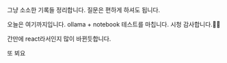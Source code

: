 그냥 소소한 기록들 정리합니다.
질문은 편하게 하셔도 됩니다.

오늘은 여기까지입니다.
ollama + notebook 테스트를 마칩니다.
시청 감사합니다.🙇‍♂️

간만에 react라서인지
많이 바뀐듯합니다.

또 뵈요
